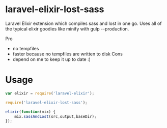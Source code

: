 # laravel-elixir-lost-sass

Laravel Elixir extension which compiles sass and lost in one go. Uses all of the typical elixir goodies like minify with gulp --production.

Pro
- no tempfiles
- faster because no tempfiles are written to disk
Cons
- depend on me to keep it up to date :)

# Usage

```js
var elixir = require('laravel-elixir');

require('laravel-elixir-lost-sass');

elixir(function(mix) {
    mix.sassAndLost(src,output,baseDir);
});
```